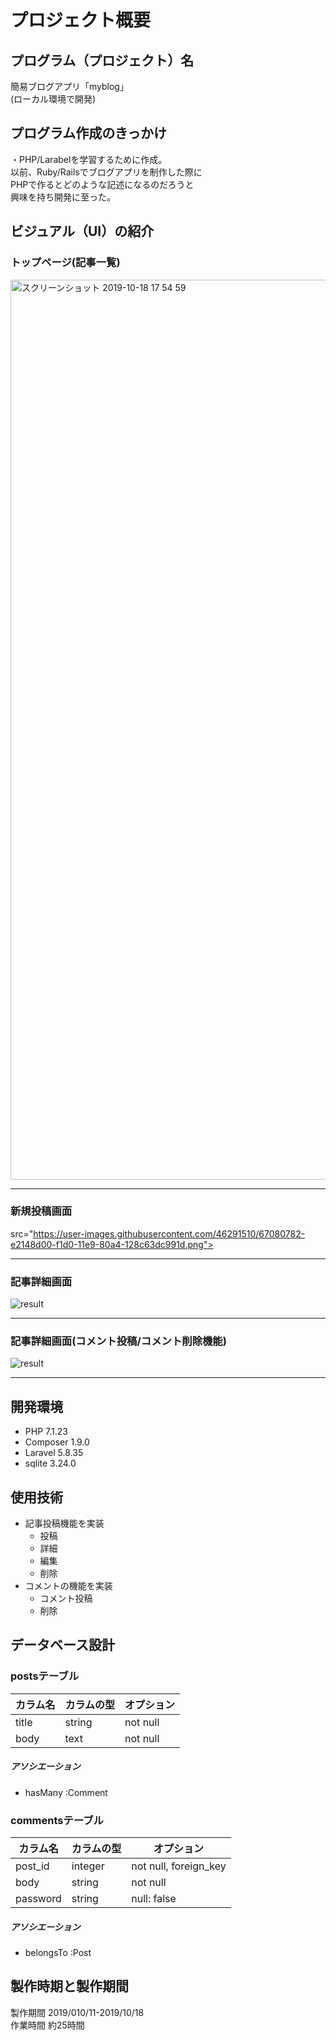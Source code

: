 # プロジェクト概要
## プログラム（プロジェクト）名
簡易ブログアプリ「myblog」<br>
(ローカル環境で開発)

<!-------------------------------------------------- -->
## プログラム作成のきっかけ
・PHP/Larabelを学習するために作成。<br>
以前、Ruby/Railsでブログアプリを制作した際に<br>
PHPで作るとどのような記述になるのだろうと<br>
興味を持ち開発に至った。<br>
<!-------------------------------------------------- -->
## ビジュアル（UI）の紹介

### トップページ(記事一覧)
[<img width="1440" alt="スクリーンショット 2019-10-18 17 54 59" src="https://user-images.githubusercontent.com/46291510/67080589-82b67d00-f1d0-11e9-8130-5b1b77fad89e.png">
](url)<br>
***
### 新規投稿画面
src="https://user-images.githubusercontent.com/46291510/67080782-e2148d00-f1d0-11e9-80a4-128c63dc991d.png">
<br>
***
### 記事詳細画面
![result](https://i.gyazo.com/da560e906b491d952e2985a36ffbe52e.gif)<br>
***
### 記事詳細画面(コメント投稿/コメント削除機能)
![result](https://i.gyazo.com/98ac7fb5d6f28cfb7aefb14b5dcd42c5.gif)<br>
***


<!-------------------------------------------------- -->
## 開発環境

- PHP 7.1.23
- Composer 1.9.0
- Laravel 5.8.35
- sqlite 3.24.0

<!-------------------------------------------------- -->
## 使用技術
- 記事投稿機能を実装
  - 投稿
  - 詳細
  - 編集
  - 削除
- コメントの機能を実装
  - コメント投稿
  - 削除

<!-------------------------------------------------- -->
## データベース設計

### postsテーブル
|カラム名|カラムの型|オプション|
|------|----|-------|
|title|string|not null|
|body|text|not null|


##### アソシエーション
- hasMany :Comment<br>

### commentsテーブル
|カラム名|カラムの型|オプション|
|------|----|-------|
|post_id|integer|not null, foreign_key|
|body|string|not null|
|password|string|null: false|


##### アソシエーション
- belongsTo :Post<br>


<!-------------------------------------------------- -->
## 製作時期と製作期間
製作期間 2019/010/11-2019/10/18<br>
作業時間 約25時間<br>


